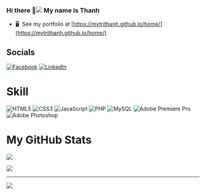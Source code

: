 ### Hi there 👋![](https://user-images.githubusercontent.com/18350557/176309783-0785949b-9127-417c-8b55-ab5a4333674e.gif) My name is Thanh

* 🖥️  See my portfolio at [https://mytrithanh.github.io/home/](https://mytrithanh.github.io/home/)

## Socials
[![Facebook](https://img.shields.io/badge/Facebook-%231877F2.svg?logo=Facebook&logoColor=white)](https://facebook.com/BluMTT) [![LinkedIn](https://img.shields.io/badge/LinkedIn-%230077B5.svg?logo=linkedin&logoColor=white)](https://linkedin.com/in/thanhdev) 

# Skill
![HTML5](https://img.shields.io/badge/html5-%23E34F26.svg?style=flat-square&logo=html5&logoColor=white) 
![CSS3](https://img.shields.io/badge/css3-%231572B6.svg?style=flat-square&logo=css3&logoColor=white) 
![JavaScript](https://img.shields.io/badge/javascript-%23323330.svg?style=flat-square&logo=javascript&logoColor=%23F7DF1E) 
![PHP](https://img.shields.io/badge/php-%23777BB4.svg?style=flat-square&logo=php&logoColor=white) 
![MySQL](https://img.shields.io/badge/mysql-%2300f.svg?style=flat-square&logo=mysql&logoColor=white)
![Adobe Premiere Pro](https://img.shields.io/badge/Adobe%20Premiere%20Pro-9999FF.svg?style=flat-square&logo=Adobe%20Premiere%20Pro&logoColor=white) 
![Adobe Photoshop](https://img.shields.io/badge/adobephotoshop-%2331A8FF.svg?style=flat-square&logo=adobephotoshop&logoColor=white)

# My GitHub Stats
![](https://github-readme-stats.vercel.app/api?username=mytrithanh&theme=react&hide_border=false&include_all_commits=false&count_private=false)<br/>
<!-- ![](https://github-readme-streak-stats.herokuapp.com/?user=mytrithanh&theme=react&hide_border=false)<br/> -->
![](https://github-readme-stats.vercel.app/api/top-langs/?username=mytrithanh&theme=react&hide_border=false&include_all_commits=false&count_private=false&layout=compact)

---
![](https://visitcount.itsvg.in/api?id=mytrithanh&icon=0&color=1)

